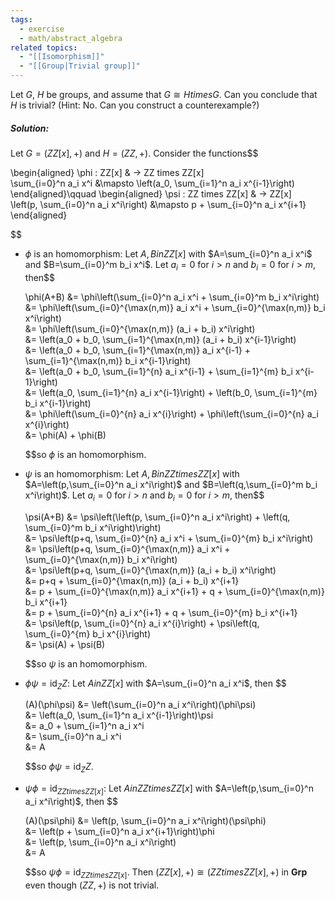 ```yaml
---
tags:
  - exercise
  - math/abstract_algebra
related topics:
  - "[[Isomorphism]]"
  - "[[Group|Trivial group]]"
---
```

Let $G$, $H$ be groups, and assume that $G \cong H times G$. Can you conclude that $H$
is trivial? (Hint: No. Can you construct a counterexample?)
##### Solution:
Let $G=( ZZ[x],+)$ and $H=( ZZ,+)$. Consider the functions$$

  \begin{aligned}
    \phi : ZZ[x] & -> ZZ times ZZ[x]\
    \sum_{i=0}^n a_i x^i &\mapsto \left(a_0, \sum_{i=1}^n a_i x^{i-1}\right)
  \end{aligned}\qquad
  \begin{aligned}
    \psi : ZZ times ZZ[x] & -> ZZ[x]\
    \left(p, \sum_{i=0}^n a_i x^i\right) &\mapsto p + \sum_{i=0}^n a_i x^{i+1}
  \end{aligned}

$$
- $\phi$ is an homomorphism:
  Let $A,B in ZZ[x]$ with $A=\sum_{i=0}^n a_i x^i$ and $B=\sum_{i=0}^m b_i x^i$. Let $a_i=0$ for $i>n$ and $b_i=0$ for $i>m$, then$$
  
    \phi(A+B)
    &= \phi\left(\sum_{i=0}^n a_i x^i + \sum_{i=0}^m b_i x^i\right)\
    &= \phi\left(\sum_{i=0}^{\max(n,m)} a_i x^i + \sum_{i=0}^{\max(n,m)} b_i x^i\right)\
    &= \phi\left(\sum_{i=0}^{\max(n,m)} (a_i + b_i) x^i\right)\
    &= \left(a_0 + b_0, \sum_{i=1}^{\max(n,m)} (a_i + b_i) x^{i-1}\right)\
    &= \left(a_0 + b_0, \sum_{i=1}^{\max(n,m)} a_i x^{i-1} + \sum_{i=1}^{\max(n,m)} b_i x^{i-1}\right)\
    &= \left(a_0 + b_0, \sum_{i=1}^{n} a_i x^{i-1} + \sum_{i=1}^{m} b_i x^{i-1}\right)\
    &= \left(a_0, \sum_{i=1}^{n} a_i x^{i-1}\right) + \left(b_0, \sum_{i=1}^{m} b_i x^{i-1}\right)\
    &= \phi\left(\sum_{i=0}^{n} a_i x^{i}\right) + \phi\left(\sum_{i=0}^{n} a_i x^{i}\right)\
    &= \phi(A) + \phi(B)
  
  $$so $\phi$ is an homomorphism.
- $\psi$ is an homomorphism:
  Let $A,B in ZZ times ZZ[x]$ with $A=\left(p,\sum_{i=0}^n a_i x^i\right)$ and $B=\left(q,\sum_{i=0}^m b_i x^i\right)$. Let $a_i=0$ for $i>n$ and $b_i=0$ for $i>m$, then$$
  
    \psi(A+B)
    &= \psi\left(\left(p, \sum_{i=0}^n a_i x^i\right) + \left(q, \sum_{i=0}^m b_i x^i\right)\right)\
    &= \psi\left(p+q, \sum_{i=0}^{n} a_i x^i + \sum_{i=0}^{m} b_i x^i\right)\
    &= \psi\left(p+q, \sum_{i=0}^{\max(n,m)} a_i x^i + \sum_{i=0}^{\max(n,m)} b_i x^i\right)\
    &= \psi\left(p+q, \sum_{i=0}^{\max(n,m)} (a_i + b_i) x^i\right)\
    &= p+q + \sum_{i=0}^{\max(n,m)} (a_i + b_i) x^{i+1}\
    &= p + \sum_{i=0}^{\max(n,m)} a_i x^{i+1} + q + \sum_{i=0}^{\max(n,m)} b_i x^{i+1}\
    &= p + \sum_{i=0}^{n} a_i x^{i+1} + q + \sum_{i=0}^{m} b_i x^{i+1}\
    &= \psi\left(p, \sum_{i=0}^{n} a_i x^{i}\right) + \psi\left(q, \sum_{i=0}^{m} b_i x^{i}\right)\
    &= \psi(A) + \psi(B)
  
  $$so $\psi$ is an homomorphism.
- $\phi\psi = \text{id}_ ZZ$:
  Let $A in ZZ[x]$ with $A=\sum_{i=0}^n a_i x^i$, then
  $$
  
    (A)(\phi\psi)
    &= \left(\sum_{i=0}^n a_i x^i\right)(\phi\psi)\
    &= \left(a_0, \sum_{i=1}^n a_i x^{i-1}\right)\psi\
    &= a_0 + \sum_{i=1}^n a_i x^i\
    &= \sum_{i=0}^n a_i x^i\
    &= A
  
  $$so $\phi\psi = \text{id}_ ZZ$.
- $\psi\phi = \text{id}_{ ZZ times ZZ[x]}$:
  Let $A in ZZ times ZZ[x]$ with $A=\left(p,\sum_{i=0}^n a_i x^i\right)$, then
  $$
  
    (A)(\psi\phi)
    &= \left(p, \sum_{i=0}^n a_i x^i\right)(\psi\phi)\
    &= \left(p + \sum_{i=0}^n a_i x^{i+1}\right)\phi\
    &= \left(p, \sum_{i=0}^n a_i x^i\right)\
    &= A
  
  $$so $\psi\phi = \text{id}_{ ZZ times ZZ[x]}$.
Then $( ZZ[x],+) \cong ( ZZ times ZZ[x], +)$ in $\mathbf{Grp}$ even though $( ZZ,+)$ is not trivial.
